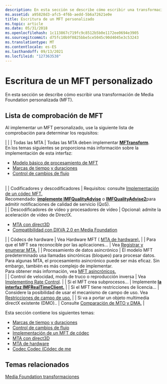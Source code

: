```yaml
---
description: En esta sección se describe cómo escribir una transformación de Media Foundation personalizada (MFT).
ms.assetid: a95828d3-afc5-4f6b-aedd-5b6a72621e0e
title: Escritura de un MFT personalizado
ms.topic: article
ms.date: 05/31/2018
ms.openlocfilehash: 1c113867c719fc9c8512b5b0e1172ee0694e3905
ms.sourcegitcommit: d75fc10b9f0825bbe5ce5045c90d4045e3c53243
ms.translationtype: MT
ms.contentlocale: es-ES
ms.lasthandoff: 09/13/2021
ms.locfileid: "127363538"
---
```

# <a name="writing-a-custom-mft"></a>Escritura de un MFT personalizado

En esta sección se describe cómo escribir una transformación de Media Foundation personalizada (MFT).

## <a name="mft-checklist"></a>Lista de comprobación de MFT

Al implementar un MFT personalizado, use la siguiente lista de comprobación para determinar los requisitos:




| | | Todas las MTA | Todas las MTA deben implementar <a href="/windows/desktop/api/mftransform/nn-mftransform-imftransform"><strong>MFTransform</strong></a>.<br /> En los temas siguientes se proporciona más información sobre la implementación de esta interfaz:<ul><li><a href="basic-mft-processing-model.md">Modelo básico de procesamiento de MFT</a></li><li><a href="time-stamps-and-durations.md">Marcas de tiempo y duraciones</a></li><li><a href="handling-stream-changes.md">Control de cambios de flujo</a></li></ul><br /> | | Codificadores y descodificadores | Requisitos: consulte <a href="implementing-a-codec-mft.md">Implementación de un códec MFT.</a><br /> Recomendado: <a href="/windows/desktop/api/mfidl/nn-mfidl-imfqualityadvise"><strong>implemente IMFQualityAdvise</strong></a> o <a href="/windows/desktop/api/mfidl/nn-mfidl-imfqualityadvise2"><strong>IMFQualityAdvise2</strong></a>para admitir notificaciones de calidad de servicio (QoS).<br /> | | Descodificadores de vídeo y procesadores de vídeo | Opcional: admite la aceleración de vídeo de DirectX.<br /><ul><li><a href="direct3d-aware-mfts.md">MTA con direct3D</a></li><li><a href="supporting-dxva-2-0-in-media-foundation.md">Compatibilidad con DXVA 2.0 en Media Foundation</a></li></ul> | | Códecs de hardware | Vea Hardware MFT ( <a href="hardware-mfts.md">MTA de hardware).</a> | | Para que el MFT sea reconocible por las aplicaciones... | Vea <a href="registering-and-enumerating-mfts.md">Registrar y enumerar MTA.</a> | | Procesamiento de datos asincrónico | El modelo MFT predeterminado usa llamadas sincrónicas (bloqueo) para procesar datos. Para algunas MTA, el procesamiento asincrónico puede ser más eficaz. Sin embargo, también es más complejo de implementar.<br /> Para obtener más información, vea <a href="asynchronous-mfts.md">MFT asincrónicos.</a><br /> | | Control de velocidad, modo de truco o reproducción inversa | Vea <a href="implementing-rate-control.md">Implementing Rate Control</a>. | | Si el MFT crea subprocesos... | Implemente <a href="/windows/desktop/api/mfidl/nn-mfidl-imfrealtimeclient"><strong>la interfaz IMFRealTimeClient.</strong></a> | | Si el MFT tiene restricciones de licencia... | Considere la posibilidad de usar el mecanismo de campo de uso. Vea <a href="field-of-use-restrictions.md">Restricciones de campo de uso.</a> | | Si va a portar un objeto multimedia directX existente (DMO).. | Consulte <a href="comparison-of-mfts-and-dmos.md">Comparación de MTO y DMA.</a> | 




 

Esta sección contiene los siguientes temas:

-   [Marcas de tiempo y duraciones](time-stamps-and-durations.md)
-   [Control de cambios de flujo](handling-stream-changes.md)
-   [Implementación de un MFT de códec](implementing-a-codec-mft.md)
-   [MTA con direct3D](direct3d-aware-mfts.md)
-   [MTA de hardware](hardware-mfts.md)
-   [Codec Codec (Códec de me](codec-merit.md)

## <a name="related-topics"></a>Temas relacionados

<dl> <dt>

[Media Foundation transformaciones](media-foundation-transforms.md)
</dt> </dl>

 

 




